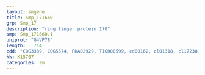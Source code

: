 ```yaml
---
layout: smgene
title: Smp_171660
grp: Smp_17
description: "ring finger protein 170"
smp: Smp_171660.1
uniprot: "G4VP78"
length:   714
cdd: "COG3339, COG5574, PHA02929, TIGR00599, cd00162, cl01318, cl17238, pfam06803, pfam13639, smart00184"
kk: K15707
categories: sm
---
```

